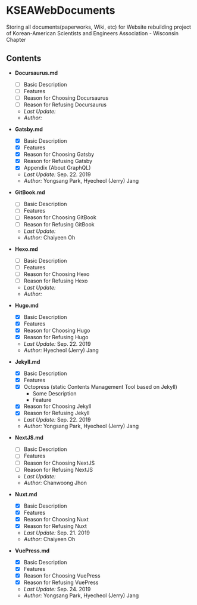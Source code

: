 # KSEAWebDocuments
Storing all documents(paperworks, Wiki, etc) for Website rebuilding project of Korean-American Scientists and Engineers Association - Wisconsin Chapter

## Contents
  - **Docursaurus.md**
    + [ ] Basic Description
    + [ ] Features
    + [ ] Reason for Choosing Docursaurus
    + [ ] Reason for Refusing Docursaurus
    + *Last Update:* 
    + *Author:* 

  - **Gatsby.md**
    + [x] Basic Description
    + [x] Features
    + [x] Reason for Choosing Gatsby
    + [x] Reason for Refusing Gatsby
    + [x] Appendix (About GraphQL)
    + *Last Update:* Sep. 22. 2019
    + *Author:* Yongsang Park, Hyecheol (Jerry) Jang

  - **GitBook.md**
    + [ ] Basic Description
    + [ ] Features
    + [ ] Reason for Choosing GitBook
    + [ ] Reason for Refusing GitBook
    + *Last Update:* 
    + *Author:* Chaiyeen Oh

  - **Hexo.md**
    + [ ] Basic Description
    + [ ] Features
    + [ ] Reason for Choosing Hexo
    + [ ] Reason for Refusing Hexo
    + *Last Update:* 
    + *Author:* 

  - **Hugo.md**
    + [x] Basic Description
    + [x] Features
    + [x] Reason for Choosing Hugo
    + [x] Reason for Refusing Hugo
    + *Last Update:* Sep. 22. 2019
    + *Author:* Hyecheol (Jerry) Jang

  - **Jekyll.md**
    + [x] Basic Description
    + [x] Features
    + [x] Octopress (static Contents Management Tool based on Jekyll)
      * Some Description
      * Feature
    + [x] Reason for Choosing Jekyll
    + [x] Reason for Refusing Jekyll
    + *Last Update:* Sep. 22. 2019
    + *Author:* Yongsang Park, Hyecheol (Jerry) Jang

  - **NextJS.md**
    + [ ] Basic Description
    + [ ] Features
    + [ ] Reason for Choosing NextJS
    + [ ] Reason for Refusing NextJS
    + *Last Update:* 
    + *Author:* Chanwoong Jhon

  - **Nuxt.md**
    + [x] Basic Description
    + [x] Features
    + [x] Reason for Choosing Nuxt
    + [x] Reason for Refusing Nuxt
    + *Last Update:* Sep. 21. 2019
    + *Author:* Chaiyeen Oh

  - **VuePress.md**
    + [x] Basic Description
    + [x] Features
    + [x] Reason for Choosing VuePress
    + [x] Reason for Refusing VuePress
    + *Last Update:* Sep. 24. 2019
    + *Author:* Yongsang Park, Hyecheol (Jerry) Jang
